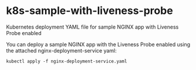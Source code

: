 # k8s-sample-with-liveness-probe
Kubernetes deployment YAML file for sample NGINX app with Liveness Probe enabled

You can deploy a sample NGINX app with the Liveness Probe enabled using the attached nginx-deployment-service yaml:

```kubectl apply -f nginx-deployment-service.yaml```
